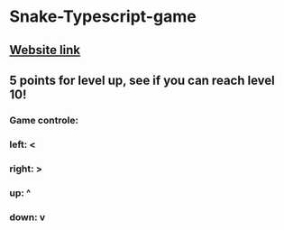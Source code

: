 # Snake-Typescript-game
## <a href="https://hugo-kai.github.io/Snake-Typescript-game/" target="_blank" rel="noopener noreferrer">Website link</a>
## 5 points for level up, see if you can reach level 10!
### Game controle:
### left:  <
### right: >
### up:    ^
### down:  v
